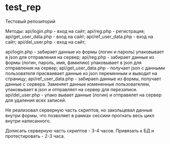 # test_rep
Тестовый репозиторий

Методы:
api/login.php - вход на сайт;
api/reg.php - регистрация;
api/get_user_data.php - вход на сайт;
api/ref_user_data.php - вход на сайт;
api/del_user.php - вход на сайт;

api/login.php - забирает данные из формы (логин и пароль) упаковывает в json для отправления на сервер;
api/reg.php - забирает данные из формы (логин, пароль, имя, фамилию) упаковывает в json для отправления на сервер;
api/get_user_data.php - получает json с данными пользователя присваивает данные из json переменным и выводит на страницу;
api/ref_user_data.php - забираеn данные из формы, получает данные с сервера. Заменяет данные измененные пользователем, упаковывает в json и отправляет на сервер для перезаписи.
api/del_user.php - упако вывает данные (логин) и отправялет на сервер для удаления всех записей.

Не реализовал серверную часть скриптов, но закольцевал данные внутри формы, что позволяет в рамках сессиии прогнать весь цикл внутри написанного.

Дописать серверную часть скриптов - 3-4 часов. Привязать к БД и протестировать - 2-3 часа.
